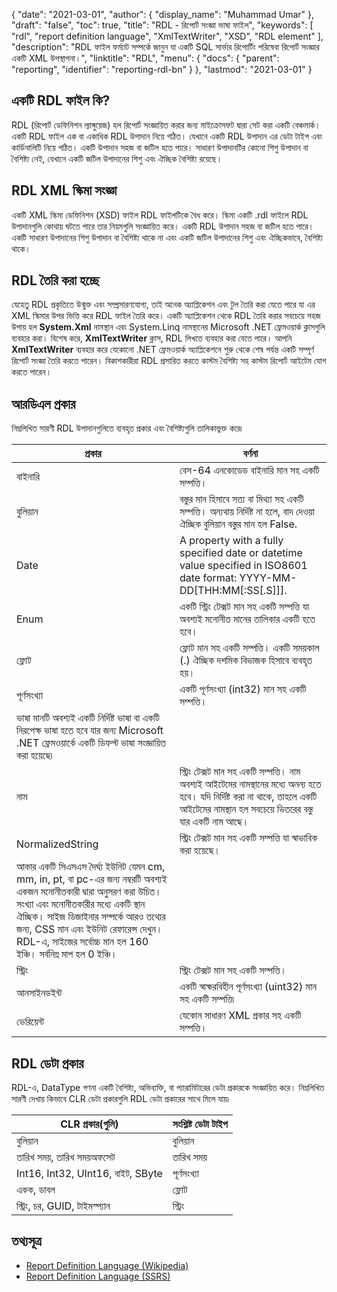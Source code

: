 {
  "date": "2021-03-01",
  "author": {
    "display_name": "Muhammad Umar"
  },
  "draft": "false",
  "toc": true,
  "title": "RDL - রিপোর্ট সংজ্ঞা ভাষা ফাইল",
  "keywords": [
    "rdl",
    "report definition language",
    "XmlTextWriter",
    "XSD",
    "RDL element"
  ],
  "description": "RDL ফাইল ফর্ম্যাট সম্পর্কে জানুন যা একটি SQL সার্ভার রিপোর্টিং পরিষেবা রিপোর্ট সংজ্ঞার একটি XML উপস্থাপনা।",
  "linktitle": "RDL",
  "menu": {
    "docs": {
      "parent": "reporting",
      "identifier": "reporting-rdl-bn"
    }
  },
  "lastmod": "2021-03-01"
}

## একটি RDL ফাইল কি? ##

RDL (রিপোর্ট ডেফিনিশন ল্যাঙ্গুয়েজ) হল রিপোর্ট সংজ্ঞায়িত করার জন্য মাইক্রোসফট দ্বারা সেট করা একটি বেঞ্চমার্ক। একটি RDL ফাইল এক বা একাধিক RDL উপাদান নিয়ে গঠিত। যেখানে একটি RDL উপাদান এর ডেটা টাইপ এবং কার্ডিনালিটি নিয়ে গঠিত। একটি উপাদান সহজ বা জটিল হতে পারে। সাধারণ উপাদানটির কোনো শিশু উপাদান বা বৈশিষ্ট্য নেই, যেখানে একটি জটিল উপাদানের শিশু এবং ঐচ্ছিক বৈশিষ্ট্য রয়েছে।

## RDL XML স্কিমা সংজ্ঞা
একটি XML স্কিমা ডেফিনিশন (XSD) ফাইল RDL ফাইলটিকে বৈধ করে। স্কিমা একটি .rdl ফাইলে RDL উপাদানগুলি কোথায় ঘটতে পারে তার নিয়মগুলি সংজ্ঞায়িত করে। একটি RDL উপাদান সহজ বা জটিল হতে পারে। একটি সাধারণ উপাদানের শিশু উপাদান বা বৈশিষ্ট্য থাকে না এবং একটি জটিল উপাদানের শিশু এবং ঐচ্ছিকভাবে, বৈশিষ্ট্য থাকে।

## RDL তৈরি করা হচ্ছে
যেহেতু RDL প্রকৃতিতে উন্মুক্ত এবং সম্প্রসারণযোগ্য, তাই অনেক অ্যাপ্লিকেশন এবং টুল তৈরি করা যেতে পারে যা এর XML স্কিমার উপর ভিত্তি করে RDL ফাইল তৈরি করে। একটি অ্যাপ্লিকেশন থেকে RDL তৈরি করার সবচেয়ে সহজ উপায় হল **System.Xml** নামস্থান এবং System.Linq নামস্থানের Microsoft .NET ফ্রেমওয়ার্ক ক্লাসগুলি ব্যবহার করা। বিশেষ করে, **XmlTextWriter** ক্লাস, RDL লিখতে ব্যবহার করা যেতে পারে। আপনি **XmlTextWriter** ব্যবহার করে যেকোনো .NET ফ্রেমওয়ার্ক অ্যাপ্লিকেশনে শুরু থেকে শেষ পর্যন্ত একটি সম্পূর্ণ রিপোর্ট সংজ্ঞা তৈরি করতে পারেন। বিকাশকারীরা RDL প্রসারিত করতে কাস্টম বৈশিষ্ট্য সহ কাস্টম রিপোর্ট আইটেম যোগ করতে পারেন।

## আরডিএল প্রকার
নিম্নলিখিত সারণী RDL উপাদানগুলিতে ব্যবহৃত প্রকার এবং বৈশিষ্ট্যগুলি তালিকাভুক্ত করে৷

|প্রকার|বর্ণনা|
---|---|
|বাইনারি |বেস-64 এনকোডেড বাইনারি মান সহ একটি সম্পত্তি।|
|বুলিয়ান | বস্তুর মান হিসাবে সত্য বা মিথ্যা সহ একটি সম্পত্তি। অন্যথায় নির্দিষ্ট না হলে, বাদ দেওয়া ঐচ্ছিক বুলিয়ান বস্তুর মান হল False.|
|Date	|A property with a fully specified date or datetime value specified in ISO8601 date format: YYYY-MM-DD[THH:MM[:SS[.S]]].|
|Enum | একটি স্ট্রিং টেক্সট মান সহ একটি সম্পত্তি যা অবশ্যই মনোনীত মানের তালিকার একটি হতে হবে।|
|ফ্লোট | ফ্লোট মান সহ একটি সম্পত্তি। একটি সময়কাল (.) ঐচ্ছিক দশমিক বিভাজক হিসাবে ব্যবহৃত হয়।|
|পূর্ণসংখ্যা | একটি পূর্ণসংখ্যা (int32) মান সহ একটি সম্পত্তি।|
ভাষা মানটি অবশ্যই একটি নির্দিষ্ট ভাষা বা একটি নিরপেক্ষ ভাষা হতে হবে যার জন্য Microsoft .NET ফ্রেমওয়ার্কে একটি ডিফল্ট ভাষা সংজ্ঞায়িত করা হয়েছে৷|
|নাম |স্ট্রিং টেক্সট মান সহ একটি সম্পত্তি। নাম অবশ্যই আইটেমের নামস্থানের মধ্যে অনন্য হতে হবে। যদি নির্দিষ্ট করা না থাকে, তাহলে একটি আইটেমের নামস্থান হল সবচেয়ে ভিতরের বস্তু যার একটি নাম আছে।|
|NormalizedString|স্ট্রিং টেক্সট মান সহ একটি সম্পত্তি যা স্বাভাবিক করা হয়েছে।|
|আকার একটি সিএসএস দৈর্ঘ্য ইউনিট যেমন cm, mm, in, pt, বা pc-এর জন্য নম্বরটি অবশ্যই একজন মনোনীতকারী দ্বারা অনুসরণ করা উচিত। সংখ্যা এবং মনোনীতকারীর মধ্যে একটি স্থান ঐচ্ছিক। সাইজ ডিজাইনার সম্পর্কে আরও তথ্যের জন্য, CSS মান এবং ইউনিট রেফারেন্স দেখুন। RDL-এ, সাইজের সর্বোচ্চ মান হল 160 ইঞ্চি। সর্বনিম্ন মাপ হল 0 ইঞ্চি।|
|স্ট্রিং |স্ট্রিং টেক্সট মান সহ একটি সম্পত্তি।|
|আনসাইনডইন্ট |একটি স্বাক্ষরবিহীন পূর্ণসংখ্যা (uint32) মান সহ একটি সম্পত্তি৷|
|ভেরিয়েন্ট |যেকোন সাধারণ XML প্রকার সহ একটি সম্পত্তি।|

## RDL ডেটা প্রকার
RDL-এ, DataType গণনা একটি বৈশিষ্ট্য, অভিব্যক্তি, বা প্যারামিটারের ডেটা প্রকারকে সংজ্ঞায়িত করে। নিম্নলিখিত সারণী দেখায় কিভাবে CLR ডেটা প্রকারগুলি RDL ডেটা প্রকারের সাথে মিলে যায়৷

|CLR প্রকার(গুলি) |সংশ্লিষ্ট ডেটা টাইপ|
---|---|
|বুলিয়ান | বুলিয়ান|
|তারিখ সময়, তারিখ সময়অফসেট |তারিখ সময় |
|Int16, Int32, UInt16, বাইট, SByte |পূর্ণসংখ্যা|
|একক, ডাবল |ফ্লোট |
|স্ট্রিং, চর, GUID, টাইমস্প্যান |স্ট্রিং|


## তথ্যসূত্র ##

- [Report Definition Language (Wikipedia)](https://en.wikipedia.org/wiki/Report_Definition_Language)
- [Report Definition Language (SSRS)](https://learn.microsoft.com/en-us/sql/reporting-services/reports/report-definition-language-ssrs)

